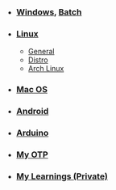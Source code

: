 - ### [Windows](https://github.com/tushar8133/windows), [Batch](https://github.com/tushar8133/windows/blob/master/batch.md)
- ### [Linux](https://github.com/tushar8133/main-linux)
  - [General](https://github.com/tushar8133/main-linux/blob/main/readme.md)
  - [Distro](https://github.com/tushar8133/main-linux/blob/main/distro.md)
  - [Arch Linux](https://github.com/tushar8133/main-linux/blob/main/archlinux.md)
- ### [Mac OS](https://github.com/tushar8133/windows/blob/master/macos.md)
- ### [Android](https://github.com/tushar8133/main-android/blob/main/samsung-m21/readme.md)
- ### [Arduino](https://github.com/tushar8133/windows/blob/master/arduino.md)
- ### [My OTP](https://raw.githack.com/tushar8133/myotp/main/index.html)
- ### [My Learnings (Private)](https://github.com/tushar8133/learn)
<!--
### Hi there 👋
**tushar8133/tushar8133** is a ✨ _special_ ✨ repository because its `README.md` (this file) appears on your GitHub profile.
Here are some ideas to get you started:
- 🔭 I’m currently working on ...
- 🌱 I’m currently learning ...
- 👯 I’m looking to collaborate on ...
- 🤔 I’m looking for help with ...
- 💬 Ask me about ...
- 📫 How to reach me: ...
- 😄 Pronouns: ...
- ⚡ Fun fact: ...
-->
